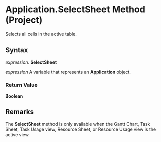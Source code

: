 
# Application.SelectSheet Method (Project)

Selects all cells in the active table.


## Syntax

 _expression_. **SelectSheet**

 _expression_ A variable that represents an **Application** object.


### Return Value

 **Boolean**


## Remarks

The  **SelectSheet** method is only available when the Gantt Chart, Task Sheet, Task Usage view, Resource Sheet, or Resource Usage view is the active view.

